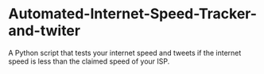 # Automated-Internet-Speed-Tracker-and-twiter
A Python script that tests your internet speed and tweets if the internet speed is less than the claimed speed of your ISP.
